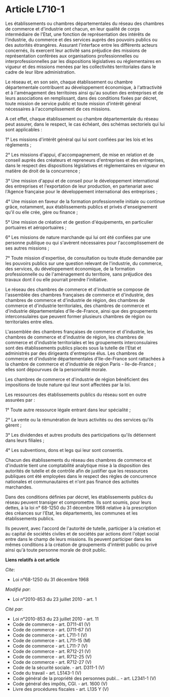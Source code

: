 # Article L710-1

Les établissements ou chambres départementales du réseau des chambres de commerce et d'industrie ont chacun, en leur qualité
de corps intermédiaire de l'Etat, une fonction de représentation des intérêts de l'industrie, du commerce et des services
auprès des pouvoirs publics ou des autorités étrangères. Assurant l'interface entre les différents acteurs concernés, ils
exercent leur activité sans préjudice des missions de représentation conférées aux organisations professionnelles ou
interprofessionnelles par les dispositions législatives ou réglementaires en vigueur et des missions menées par les
collectivités territoriales dans le cadre de leur libre administration.

Le réseau et, en son sein, chaque établissement ou chambre départementale contribuent au développement économique, à
l'attractivité et à l'aménagement des territoires ainsi qu'au soutien des entreprises et de leurs associations en
remplissant, dans des conditions fixées par décret, toute mission de service public et toute mission d'intérêt général
nécessaires à l'accomplissement de ces missions.

A cet effet, chaque établissement ou chambre départementale du réseau peut assurer, dans le respect, le cas échéant, des
schémas sectoriels qui lui sont applicables :

1° Les missions d'intérêt général qui lui sont confiées par les lois et les règlements ;

2° Les missions d'appui, d'accompagnement, de mise en relation et de conseil auprès des créateurs et repreneurs d'entreprises
et des entreprises, dans le respect des dispositions législatives et réglementaires en vigueur en matière de droit de la
concurrence ;

3° Une mission d'appui et de conseil pour le développement international des entreprises et l'exportation de leur production,
en partenariat avec l'Agence française pour le développement international des entreprises ;

4° Une mission en faveur de la formation professionnelle initiale ou continue grâce, notamment, aux établissements publics et
privés d'enseignement qu'il ou elle crée, gère ou finance ;

5° Une mission de création et de gestion d'équipements, en particulier portuaires et aéroportuaires ;

6° Les missions de nature marchande qui lui ont été confiées par une personne publique ou qui s'avèrent nécessaires pour
l'accomplissement de ses autres missions ;

7° Toute mission d'expertise, de consultation ou toute étude demandée par les pouvoirs publics sur une question relevant de
l'industrie, du commerce, des services, du développement économique, de la formation professionnelle ou de l'aménagement du
territoire, sans préjudice des travaux dont il ou elle pourrait prendre l'initiative.

Le réseau des chambres de commerce et d'industrie se compose de l'assemblée des chambres françaises de commerce et
d'industrie, des chambres de commerce et d'industrie de région, des chambres de commerce et d'industrie territoriales, des
chambres de commerce et d'industrie départementales d'Ile-de-France, ainsi que des groupements interconsulaires que peuvent
former plusieurs chambres de région ou territoriales entre elles.

L'assemblée des chambres françaises de commerce et d'industrie, les chambres de commerce et d'industrie de région, les
chambres de commerce et d'industrie territoriales et les groupements interconsulaires sont des établissements publics placés
sous la tutelle de l'Etat et administrés par des dirigeants d'entreprise élus. Les chambres de commerce et d'industrie
départementales d'Ile-de-France sont rattachées à la chambre de commerce et d'industrie de région Paris - Ile-de-France ;
elles sont dépourvues de la personnalité morale.

Les chambres de commerce et d'industrie de région bénéficient des impositions de toute nature qui leur sont affectées par la
loi.

Les ressources des établissements publics du réseau sont en outre assurées par :

1° Toute autre ressource légale entrant dans leur spécialité ;

2° La vente ou la rémunération de leurs activités ou des services qu'ils gèrent ;

3° Les dividendes et autres produits des participations qu'ils détiennent dans leurs filiales ;

4° Les subventions, dons et legs qui leur sont consentis.

Chacun des établissements du réseau des chambres de commerce et d'industrie tient une comptabilité analytique mise à la
disposition des autorités de tutelle et de contrôle afin de justifier que les ressources publiques ont été employées dans le
respect des règles de concurrence nationales et communautaires et n'ont pas financé des activités marchandes.

Dans des conditions définies par décret, les établissements publics du réseau peuvent transiger et compromettre. Ils sont
soumis, pour leurs dettes, à la loi n° 68-1250 du 31 décembre 1968 relative à la prescription des créances sur l'Etat, les
départements, les communes et les établissements publics.

Ils peuvent, avec l'accord de l'autorité de tutelle, participer à la création et au capital de sociétés civiles et de
sociétés par actions dont l'objet social entre dans le champ de leurs missions. Ils peuvent participer dans les mêmes
conditions à la création de groupements d'intérêt public ou privé ainsi qu'à toute personne morale de droit public.

**Liens relatifs à cet article**

_Cite_:

  - Loi n°68-1250 du 31 décembre 1968

_Modifié par_:

  - Loi n°2010-853 du 23 juillet 2010 - art. 1

_Cité par_:

  - Loi n°2010-853 du 23 juillet 2010 - art. 11
  - Code de commerce - art. D711-41 (V)
  - Code de commerce - art. D711-67 (V)
  - Code de commerce - art. L711-1 (V)
  - Code de commerce - art. L711-15 (M)
  - Code de commerce - art. L711-7 (V)
  - Code de commerce - art. R712-21 (V)
  - Code de commerce - art. R712-25 (V)
  - Code de commerce - art. R712-27 (V)
  - Code de la sécurité sociale. - art. D311-1 (V)
  - Code du travail - art. L5143-1 (V)
  - Code général de la propriété des personnes publ... - art. L2341-1 (V)
  - Code général des impôts, CGI. - art. 1600 (V)
  - Livre des procédures fiscales - art. L135 Y (V)
